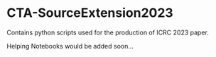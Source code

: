 # CTA-SourceExtension2023

Contains python scripts used for the production of ICRC 2023 paper. 

Helping Notebooks would be added soon... 
 
